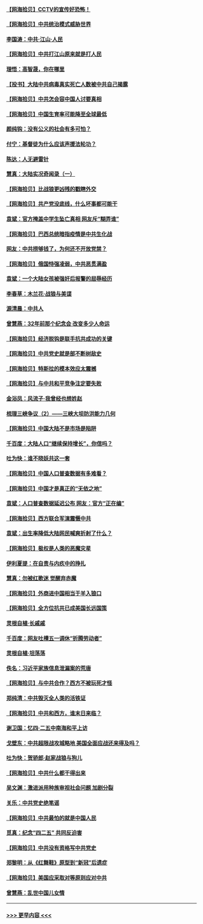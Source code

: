 #### [【网海拾贝】CCTV的宣传好恐怖！](../pages/nsc993/n12959984.md?t=05200551) 
#### [【网海拾贝】中共统治模式威胁世界](../pages/nsc993/n12957622.md?t=05200551) 
#### [李国涛：中共‧江山‧人民](../pages/nsc993/n12957502.md?t=05200551) 
#### [【网海拾贝】中共打江山原来就是打人民](../pages/nsc993/n12954345.md?t=05200551) 
#### [理悟：高智晟，你在哪里](../pages/nsc993/n12953115.md?t=05200551) 
#### [【投书】大陆中共病毒真实死亡人数被中共自己揭露](../pages/nsc993/n12953050.md?t=05200551) 
#### [【网海拾贝】中共怎会容中国人讨要真相](../pages/nsc993/n12952161.md?t=05200551) 
#### [【网海拾贝】中国生育率可能降至全球最低](../pages/nsc993/n12948793.md?t=05200551) 
#### [颜纯钩：没有公义的社会有多可怕？](../pages/nsc993/n12947626.md?t=05200551) 
#### [付宁：基督徒为什么应该声援法轮功？](../pages/nsc993/n12947233.md?t=05200551) 
#### [陈达：人无避雷针](../pages/nsc993/n12947098.md?t=05200551) 
#### [慧真：大陆实况奇闻录（一）](../pages/nsc993/n12945811.md?t=05200551) 
#### [【网海拾贝】比战狼更凶残的戳瞎外交](../pages/nsc993/n12945717.md?t=05200551) 
#### [【网海拾贝】共产党没底线，什么坏事都可能干](../pages/nsc993/n12942090.md?t=05200551) 
#### [袁斌：官方掩盖中学生坠亡真相 网友斥“糊弄谁”](../pages/nsc993/n12942029.md?t=05200551) 
#### [【网海拾贝】巴西总统暗指疫情是中共生化战](../pages/nsc993/n12938999.md?t=05200551) 
#### [网友：中共捞够钱了，为何还不开放党禁？](../pages/nsc993/n12938952.md?t=05200551) 
#### [【网海拾贝】俄国恃强凌弱，中共恶贯满盈](../pages/nsc993/n12936626.md?t=05200551) 
#### [袁斌：一个大陆女孩被强奸后报警的屈辱经历](../pages/nsc993/n12936547.md?t=05200551) 
#### [李春草：木兰花·战狼与美谍](../pages/nsc993/n12935995.md?t=05200551) 
#### [源清晨：中共人](../pages/nsc993/n12935589.md?t=05200551) 
#### [曾慧燕：32年前那个纪念会 改变多少人命运](../pages/nsc993/n12934233.md?t=05200551) 
#### [【网海拾贝】经济脱钩是联手抗共成功的关键](../pages/nsc993/n12934176.md?t=05200551) 
#### [【网海拾贝】中共党史就是部不断树敌史](../pages/nsc993/n12932844.md?t=05200551) 
#### [【网海拾贝】特斯拉的模本效应太震撼](../pages/nsc993/n12925626.md?t=05200551) 
#### [【网海拾贝】与中共和平竞争注定要失败](../pages/nsc993/n12923326.md?t=05200551) 
#### [金浴凤：风流子‧我曾经也想姓赵](../pages/nsc993/n12920911.md?t=05200551) 
#### [梳理三峡争议（2）——三峡大坝防洪能力几何](../pages/nsc993/n12920173.md?t=05200551) 
#### [【网海拾贝】中国大陆不是市场是陷阱](../pages/nsc993/n12920143.md?t=05200551) 
#### [千百度：大陆人口“继续保持增长”，你信吗？](../pages/nsc993/n12918946.md?t=05200551) 
#### [吐为快：谁不晓妖共这一套](../pages/nsc993/n12918941.md?t=05200551) 
#### [【网海拾贝】中国人口普查数据有多难看？](../pages/nsc993/n12917822.md?t=05200551) 
#### [【网海拾贝】中国才是真正的“无依之地”](../pages/nsc993/n12915845.md?t=05200551) 
#### [袁斌：人口普查数据延迟公布 网友：官方“正在编”](../pages/nsc993/n12915748.md?t=05200551) 
#### [【网海拾贝】西方联合军演震慑中共](../pages/nsc993/n12913466.md?t=05200551) 
#### [袁斌：出生率降低大陆网民喊爽折射了什么？](../pages/nsc993/n12913365.md?t=05200551) 
#### [【网海拾贝】极权是人类的恶魔灾星](../pages/nsc993/n12910697.md?t=05200551) 
#### [伊利夏提：在自责与内疚中的挣扎](../pages/nsc993/n12910493.md?t=05200551) 
#### [慧真：勿被红歌迷 觉醒弃赤魔](../pages/nsc993/n12910485.md?t=05200551) 
#### [【网海拾贝】外商进中国相当于羊入狼口](../pages/nsc993/n12908274.md?t=05200551) 
#### [【网海拾贝】全方位抗共已成美国长远国策](../pages/nsc993/n12906878.md?t=05200551) 
#### [灵根自植‧长戚戚](../pages/nsc993/n12905585.md?t=05200551) 
#### [千百度：网友吐槽五一调休“折腾劳动者”](../pages/nsc993/n12905934.md?t=05200551) 
#### [灵根自植‧坦荡荡](../pages/nsc993/n12905562.md?t=05200551) 
#### [佚名：习近平家族信息泄漏案的荒唐](../pages/nsc993/n12904705.md?t=05200551) 
#### [【网海拾贝】与中共合作？西方不被玩死才怪](../pages/nsc993/n12903873.md?t=05200551) 
#### [郑纯清：中共毁灭全人类的活铁证](../pages/nsc993/n12903785.md?t=05200551) 
#### [【网海拾贝】中共和西方，谁末日来临？](../pages/nsc993/n12903482.md?t=05200551) 
#### [谢卫国：忆四‧二五中南海和平上访](../pages/nsc993/n12902192.md?t=05200551) 
#### [戈壁东：中共超限战攻城略地 美国全面应战还来得及吗？](../pages/nsc993/n12902297.md?t=05200551) 
#### [吐为快：贺骄郎‧赵家战狼与狗儿](../pages/nsc993/n12902280.md?t=05200551) 
#### [【网海拾贝】中共什么都干得出来](../pages/nsc993/n12897500.md?t=05200551) 
#### [吴文渊：激进派用种族审视社会问题 加剧分裂](../pages/nsc993/n12893881.md?t=05200551) 
#### [关乐：中共党史绝笔谣](../pages/nsc993/n12897270.md?t=05200551) 
#### [【网海拾贝】中共最怕的就是中国人民](../pages/nsc993/n12894705.md?t=05200551) 
#### [觅真：纪念“四二五” 共同反迫害](../pages/nsc993/n12894553.md?t=05200551) 
#### [【网海拾贝】中共没有资格写中共党史](../pages/nsc993/n12892231.md?t=05200551) 
#### [郑黎明：从《红舞鞋》原型到“新冠”后遗症](../pages/nsc993/n12890469.md?t=05200551) 
#### [【网海拾贝】美国应采取对等原则应对中共](../pages/nsc993/n12889176.md?t=05200551) 
#### [曾慧燕：乱世中国儿女情](../pages/nsc993/n12887931.md?t=05200551) 

----
#### [ >>> 更早内容 <<< ](../indexes/nsc993-earlier.md)
